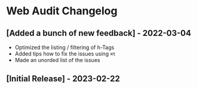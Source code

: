 # Web Audit Changelog

## [Added a bunch of new feedback] - 2022-03-04

- Optimized the listing / filtering of h-Tags
- Added tips how to fix the issues using `⌘t`
- Made an unorded list of the issues

## [Initial Release] - 2023-02-22